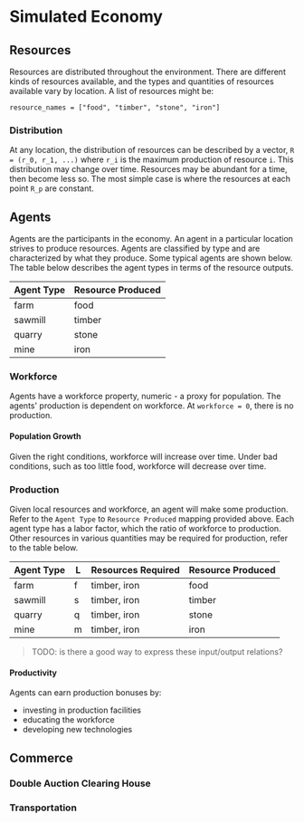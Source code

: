 # Simulated Economy

## Resources
Resources are distributed throughout the environment.
There are different kinds of resources available, and
the types and quantities of resources available vary by 
location.
A list of resources might be: 
```
resource_names = ["food", "timber", "stone", "iron"]
```
### Distribution
At any location, the distribution of resources can be described by a vector, 
```R = (r_0, r_1, ...)``` where ```r_i``` is the maximum production 
of resource ```i```.  This distribution may change over time.
Resources may be abundant for a time, then become less so.
The most simple case is where the resources at each point ```R_p```
are constant.


## Agents
Agents are the participants in the economy.
An agent in a particular location strives to produce
resources. Agents are classified by type and are characterized
by what they produce.  Some typical agents are shown below.
The table below describes the agent types in terms of the resource outputs.

| Agent Type | Resource Produced |
|------------|-------------------|
| farm       | food              |
| sawmill    | timber            |
| quarry     | stone             |
| mine       | iron              |

### Workforce
Agents have a workforce property, numeric - a proxy for population.
The agents' production is dependent on workforce. 
At `workforce = 0`, there is no production.

#### Population Growth
Given the right conditions, workforce will increase over time.
Under bad conditions, such as too little food, workforce
will decrease over time.

### Production
Given local resources and workforce, an agent will make some production.
Refer to the `Agent Type` to `Resource Produced` mapping provided above.
Each agent type has a labor factor, which the ratio of workforce 
to production. Other resources in various quantities may be required for
production, refer to the table below.

| Agent Type | L   | Resources Required | Resource Produced |
|------------|-----|--------------------|-------------------|
| farm       | f   | timber, iron       | food              |
| sawmill    | s   | timber, iron       | timber            |
| quarry     | q   | timber, iron       | stone             |
| mine       | m   | timber, iron       | iron              |

>TODO: is there a good way to express these input/output relations?
#### Productivity
Agents can earn production bonuses by:
- investing in production facilities
- educating the workforce
- developing new technologies

## Commerce

### Double Auction Clearing House
### Transportation


